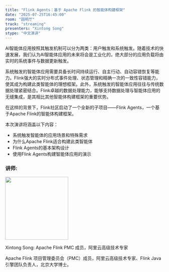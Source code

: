 ```yaml
---
title: "Flink Agents：基于 Apache Flink 的智能体构建框架"
date: "2025-07-25T16:45:00"
room: "圆明厅"
track: "streaming"
presenters: "Xintong Song"
stype: "中文演讲"
---
```


AI智能体应用按照其触发机制可以分为两类：用户触发和系统触发。随着技术的快速发展，我们认为AI智能体应用的未来将会是工业化的，绝大部分的应用负载将由实时的系统事件与数据更新触发。

系统触发的智能体应用需要具备长时间持续运行、自主行动、自动容错恢复等能力。Flink强大的实时分布式事件处理、状态管理和精确一次的一致性容错能力，使其成为构建此类智能体的理想框架。此外，系统触发的智能体应用往往与传统数据处理紧密结合。Flink卓越的数据处理能力，能够支持数据处理与智能体应用的无缝集成，是其相比其他智能体构建框架的重要优势。

在这样的背景下，Flink社区启动了一个全新的子项目——Flink Agents，一个基于Apache Flink的智能体构建框架。

本次演讲将涵盖以下内容：
- 系统触发智能体的应用场景和特殊需求
- 为什么Apache Flink适合构建此类智能体
- Flink Agents的基本架构设计
- 使用Flink Agents构建智能体应用的演示

### 讲师:

<img src="https://sessionize.com/image/47dd-400o400o1-aEC9VKjiLoZ17X9guibiwx.jpg" width="200" /><br/>

Xintong Song: Apache Flink PMC 成员，阿里云高级技术专家

Apache Flink 项目管理委员会（PMC）成员，阿里云高级技术专家、Flink Java 引擎团队负责人，北京大学博士。